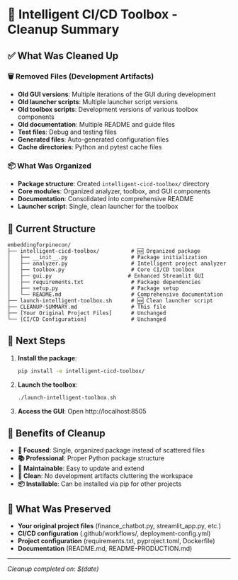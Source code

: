 # 🧹 Intelligent CI/CD Toolbox - Cleanup Summary

## ✅ What Was Cleaned Up

### 🗑️ Removed Files (Development Artifacts)
- **Old GUI versions**: Multiple iterations of the GUI during development
- **Old launcher scripts**: Multiple launcher script versions
- **Old toolbox scripts**: Development versions of various toolbox components
- **Old documentation**: Multiple README and guide files
- **Test files**: Debug and testing files
- **Generated files**: Auto-generated configuration files
- **Cache directories**: Python and pytest cache files

### 📦 What Was Organized
- **Package structure**: Created `intelligent-cicd-toolbox/` directory
- **Core modules**: Organized analyzer, toolbox, and GUI components
- **Documentation**: Consolidated into comprehensive README
- **Launcher script**: Single, clean launcher for the toolbox

## 🚀 Current Structure

```
embeddingforpinecon/
├── intelligent-cicd-toolbox/          # 🆕 Organized package
│   ├── __init__.py                    # Package initialization
│   ├── analyzer.py                    # Intelligent project analyzer
│   ├── toolbox.py                     # Core CI/CD toolbox
│   ├── gui.py                        # Enhanced Streamlit GUI
│   ├── requirements.txt               # Package dependencies
│   ├── setup.py                       # Package setup
│   └── README.md                      # Comprehensive documentation
├── launch-intelligent-toolbox.sh      # 🆕 Clean launcher script
├── CLEANUP-SUMMARY.md                 # This file
├── [Your Original Project Files]      # Unchanged
└── [CI/CD Configuration]              # Unchanged
```

## 🎯 Next Steps

1. **Install the package**:
   ```bash
   pip install -e intelligent-cicd-toolbox/
   ```

2. **Launch the toolbox**:
   ```bash
   ./launch-intelligent-toolbox.sh
   ```

3. **Access the GUI**: Open http://localhost:8505

## 🧠 Benefits of Cleanup

- **🎯 Focused**: Single, organized package instead of scattered files
- **📚 Professional**: Proper Python package structure
- **🚀 Maintainable**: Easy to update and extend
- **🧹 Clean**: No development artifacts cluttering the workspace
- **📦 Installable**: Can be installed via pip for other projects

## 🔄 What Was Preserved

- **Your original project files** (finance_chatbot.py, streamlit_app.py, etc.)
- **CI/CD configuration** (.github/workflows/, deployment-config.yml)
- **Project configuration** (requirements.txt, pyproject.toml, Dockerfile)
- **Documentation** (README.md, README-PRODUCTION.md)

---

*Cleanup completed on: $(date)*
